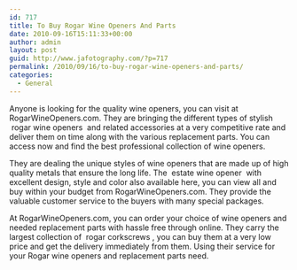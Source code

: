 ```yaml
---
id: 717
title: To Buy Rogar Wine Openers And Parts
date: 2010-09-16T15:11:33+00:00
author: admin
layout: post
guid: http://www.jafotography.com/?p=717
permalink: /2010/09/16/to-buy-rogar-wine-openers-and-parts/
categories:
  - General
---
```

Anyone is looking for the quality wine openers, you can visit at RogarWineOpeners.com. They are bringing the different types of stylish &nbsp;rogar wine openers&nbsp; and related accessories at a very competitive rate and deliver them on time along with the various replacement parts. You can access now and find the best professional collection of wine openers.

They are dealing the unique styles of wine openers that are made up of high quality metals that ensure the long life. The &nbsp;estate wine opener&nbsp; with excellent design, style and color also available here, you can view all and buy within your budget from RogarWineOpeners.com. They provide the valuable customer service to the buyers with many special packages.

At RogarWineOpeners.com, you can order your choice of wine openers and needed replacement parts with hassle free through online. They carry the largest collection of &nbsp;rogar corkscrews&nbsp;, you can buy them at a very low price and get the delivery immediately from them. Using their service for your Rogar wine openers and replacement parts need.